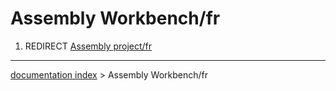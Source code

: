# Assembly Workbench/fr
1.  REDIRECT [Assembly project/fr](Assembly_project/fr.md)

---
[documentation index](../README.md) > Assembly Workbench/fr
